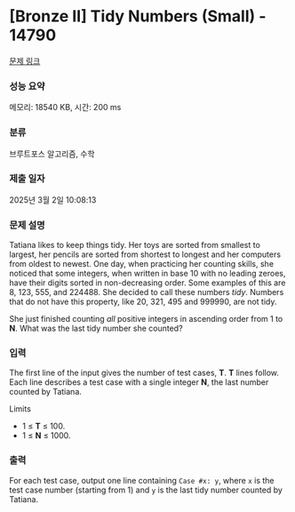 # [Bronze II] Tidy Numbers (Small) - 14790 

[문제 링크](https://www.acmicpc.net/problem/14790) 

### 성능 요약

메모리: 18540 KB, 시간: 200 ms

### 분류

브루트포스 알고리즘, 수학

### 제출 일자

2025년 3월 2일 10:08:13

### 문제 설명

<p>Tatiana likes to keep things tidy. Her toys are sorted from smallest to largest, her pencils are sorted from shortest to longest and her computers from oldest to newest. One day, when practicing her counting skills, she noticed that some integers, when written in base 10 with no leading zeroes, have their digits sorted in non-decreasing order. Some examples of this are 8, 123, 555, and 224488. She decided to call these numbers <em>tidy</em>. Numbers that do not have this property, like 20, 321, 495 and 999990, are not tidy.</p>

<p>She just finished counting <em>all</em> positive integers in ascending order from 1 to <strong>N</strong>. What was the last tidy number she counted?</p>

### 입력 

 <p>The first line of the input gives the number of test cases, <strong>T</strong>. <strong>T</strong> lines follow. Each line describes a test case with a single integer <strong>N</strong>, the last number counted by Tatiana.</p>

<p>Limits</p>

<ul>
	<li>1 ≤ <strong>T</strong> ≤ 100.</li>
	<li>1 ≤ <strong>N</strong> ≤ 1000.</li>
</ul>

### 출력 

 <p>For each test case, output one line containing <code>Case #x: y</code>, where <code>x</code> is the test case number (starting from 1) and <code>y</code> is the last tidy number counted by Tatiana.</p>

